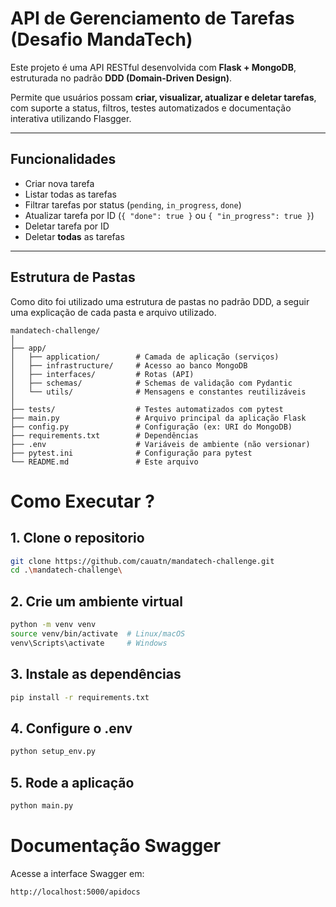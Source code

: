 # API de Gerenciamento de Tarefas (Desafio MandaTech)

Este projeto é uma API RESTful desenvolvida com **Flask + MongoDB**, estruturada no padrão **DDD (Domain-Driven Design)**.

Permite que usuários possam **criar, visualizar, atualizar e deletar tarefas**, com suporte a status, filtros, testes automatizados e documentação interativa utilizando Flasgger.

---

## Funcionalidades

- Criar nova tarefa
- Listar todas as tarefas
- Filtrar tarefas por status (`pending`, `in_progress`, `done`)
- Atualizar tarefa por ID (`{ "done": true }` ou `{ "in_progress": true }`)
- Deletar tarefa por ID
- Deletar **todas** as tarefas

---

## Estrutura de Pastas

Como dito foi utilizado uma estrutura de pastas no padrão DDD, a seguir uma explicação de cada pasta e arquivo utilizado.

```text
mandatech-challenge/
│
├── app/
│   ├── application/        # Camada de aplicação (serviços)
│   ├── infrastructure/     # Acesso ao banco MongoDB
│   ├── interfaces/         # Rotas (API)
│   ├── schemas/            # Schemas de validação com Pydantic
│   └── utils/              # Mensagens e constantes reutilizáveis
│
├── tests/                  # Testes automatizados com pytest
├── main.py                 # Arquivo principal da aplicação Flask
├── config.py               # Configuração (ex: URI do MongoDB)
├── requirements.txt        # Dependências
├── .env                    # Variáveis de ambiente (não versionar)
├── pytest.ini              # Configuração para pytest
└── README.md               # Este arquivo
```

# Como Executar ?

## 1. Clone o repositorio

```bash
git clone https://github.com/cauatn/mandatech-challenge.git
cd .\mandatech-challenge\
```

## 2. Crie um ambiente virtual

```bash
python -m venv venv
source venv/bin/activate  # Linux/macOS
venv\Scripts\activate     # Windows
```

## 3. Instale as dependências

```bash
pip install -r requirements.txt
```

## 4. Configure o .env

```bash
python setup_env.py
```

## 5. Rode a aplicação

```bash
python main.py
```

# Documentação Swagger

Acesse a interface Swagger em:

```
http://localhost:5000/apidocs
```

